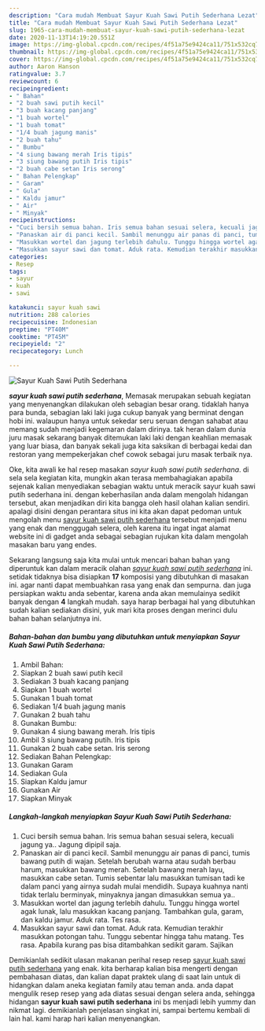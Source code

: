 ```yaml
---
description: "Cara mudah Membuat Sayur Kuah Sawi Putih Sederhana Lezat"
title: "Cara mudah Membuat Sayur Kuah Sawi Putih Sederhana Lezat"
slug: 1965-cara-mudah-membuat-sayur-kuah-sawi-putih-sederhana-lezat
date: 2020-11-13T14:19:20.551Z
image: https://img-global.cpcdn.com/recipes/4f51a75e9424ca11/751x532cq70/sayur-kuah-sawi-putih-sederhana-foto-resep-utama.jpg
thumbnail: https://img-global.cpcdn.com/recipes/4f51a75e9424ca11/751x532cq70/sayur-kuah-sawi-putih-sederhana-foto-resep-utama.jpg
cover: https://img-global.cpcdn.com/recipes/4f51a75e9424ca11/751x532cq70/sayur-kuah-sawi-putih-sederhana-foto-resep-utama.jpg
author: Aaron Hanson
ratingvalue: 3.7
reviewcount: 6
recipeingredient:
- " Bahan"
- "2 buah sawi putih kecil"
- "3 buah kacang panjang"
- "1 buah wortel"
- "1 buah tomat"
- "1/4 buah jagung manis"
- "2 buah tahu"
- " Bumbu"
- "4 siung bawang merah Iris tipis"
- "3 siung bawang putih Iris tipis"
- "2 buah cabe setan Iris serong"
- " Bahan Pelengkap"
- " Garam"
- " Gula"
- " Kaldu jamur"
- " Air"
- " Minyak"
recipeinstructions:
- "Cuci bersih semua bahan. Iris semua bahan sesuai selera, kecuali jagung ya.. Jagung dipipil saja."
- "Panaskan air di panci kecil. Sambil menunggu air panas di panci, tumis bawang putih di wajan. Setelah berubah warna atau sudah berbau harum, masukkan bawang merah. Setelah bawang merah layu, masukkan cabe setan. Tumis sebentar lalu masukkan tumisan tadi ke dalam panci yang airnya sudah mulai mendidih. Supaya kuahnya nanti tidak terlalu berminyak, minyaknya jangan dimasukkan semua ya.."
- "Masukkan wortel dan jagung terlebih dahulu. Tunggu hingga wortel agak lunak, lalu masukkan kacang panjang. Tambahkan gula, garam, dan kaldu jamur. Aduk rata. Tes rasa."
- "Masukkan sayur sawi dan tomat. Aduk rata. Kemudian terakhir masukkan potongan tahu. Tunggu sebentar hingga tahu matang. Tes rasa. Apabila kurang pas bisa ditambahkan sedikit garam. Sajikan"
categories:
- Resep
tags:
- sayur
- kuah
- sawi

katakunci: sayur kuah sawi 
nutrition: 288 calories
recipecuisine: Indonesian
preptime: "PT40M"
cooktime: "PT45M"
recipeyield: "2"
recipecategory: Lunch

---
```



![Sayur Kuah Sawi Putih Sederhana](https://img-global.cpcdn.com/recipes/4f51a75e9424ca11/751x532cq70/sayur-kuah-sawi-putih-sederhana-foto-resep-utama.jpg)

<b><i>sayur kuah sawi putih sederhana</i></b>, Memasak merupakan sebuah kegiatan yang menyenangkan dilakukan oleh sebagian besar orang. tidaklah hanya para bunda, sebagian laki laki juga cukup banyak yang berminat dengan hobi ini. walaupun hanya untuk sekedar seru seruan dengan sahabat atau memang sudah menjadi kegemaran dalam dirinya. tak heran dalam dunia juru masak sekarang banyak ditemukan laki laki dengan keahlian memasak yang luar biasa, dan banyak sekali juga kita saksikan di berbagai kedai dan restoran yang mempekerjakan chef cowok sebagai juru masak terbaik nya.



Oke, kita awali ke hal resep masakan <i>sayur kuah sawi putih sederhana</i>. di sela sela kegiatan kita, mungkin akan terasa membahagiakan apabila sejenak kalian menyediakan sebagian waktu untuk meracik sayur kuah sawi putih sederhana ini. dengan keberhasilan anda dalam mengolah hidangan tersebut, akan menjadikan diri kita bangga oleh hasil olahan kalian sendiri. apalagi disini dengan perantara situs ini kita akan dapat pedoman untuk mengolah menu <u>sayur kuah sawi putih sederhana</u> tersebut menjadi menu yang enak dan menggugah selera, oleh karena itu ingat ingat alamat website ini di gadget anda sebagai sebagian rujukan kita dalam mengolah masakan baru yang endes.


Sekarang langsung saja kita mulai untuk mencari bahan bahan yang diperuntuk kan dalam meracik olahan <u><i>sayur kuah sawi putih sederhana</i></u> ini. setidak tidaknya bisa disiapkan <b>17</b> komposisi yang dibutuhkan di masakan ini. agar nanti dapat membuahkan rasa yang enak dan sempurna. dan juga persiapkan waktu anda sebentar, karena anda akan memulainya sedikit banyak dengan <b>4</b> langkah mudah. saya harap berbagai hal yang dibutuhkan sudah kalian sediakan disini, yuk mari kita proses dengan merinci dulu bahan bahan selanjutnya ini.

<!--inarticleads1-->

##### Bahan-bahan dan bumbu yang dibutuhkan untuk menyiapkan Sayur Kuah Sawi Putih Sederhana:

1. Ambil  Bahan:
1. Siapkan 2 buah sawi putih kecil
1. Sediakan 3 buah kacang panjang
1. Siapkan 1 buah wortel
1. Gunakan 1 buah tomat
1. Sediakan 1/4 buah jagung manis
1. Gunakan 2 buah tahu
1. Gunakan  Bumbu:
1. Gunakan 4 siung bawang merah. Iris tipis
1. Ambil 3 siung bawang putih. Iris tipis
1. Gunakan 2 buah cabe setan. Iris serong
1. Sediakan  Bahan Pelengkap:
1. Gunakan  Garam
1. Sediakan  Gula
1. Siapkan  Kaldu jamur
1. Gunakan  Air
1. Siapkan  Minyak




<!--inarticleads2-->

##### Langkah-langkah menyiapkan Sayur Kuah Sawi Putih Sederhana:

1. Cuci bersih semua bahan. Iris semua bahan sesuai selera, kecuali jagung ya.. Jagung dipipil saja.
1. Panaskan air di panci kecil. Sambil menunggu air panas di panci, tumis bawang putih di wajan. Setelah berubah warna atau sudah berbau harum, masukkan bawang merah. Setelah bawang merah layu, masukkan cabe setan. Tumis sebentar lalu masukkan tumisan tadi ke dalam panci yang airnya sudah mulai mendidih. Supaya kuahnya nanti tidak terlalu berminyak, minyaknya jangan dimasukkan semua ya..
1. Masukkan wortel dan jagung terlebih dahulu. Tunggu hingga wortel agak lunak, lalu masukkan kacang panjang. Tambahkan gula, garam, dan kaldu jamur. Aduk rata. Tes rasa.
1. Masukkan sayur sawi dan tomat. Aduk rata. Kemudian terakhir masukkan potongan tahu. Tunggu sebentar hingga tahu matang. Tes rasa. Apabila kurang pas bisa ditambahkan sedikit garam. Sajikan




Demikianlah sedikit ulasan makanan perihal resep resep <u>sayur kuah sawi putih sederhana</u> yang enak. kita berharap kalian bisa mengerti dengan pembahasan diatas, dan kalian dapat praktek ulang di saat lain untuk di hidangkan dalam aneka kegiatan family atau teman anda. anda dapat mengulik resep resep yang ada diatas sesuai dengan selera anda, sehingga hidangan <b>sayur kuah sawi putih sederhana</b> ini bs menjadi lebih yummy dan nikmat lagi. demikianlah penjelasan singkat ini, sampai bertemu kembali di lain hal. kami harap hari kalian menyenangkan.

